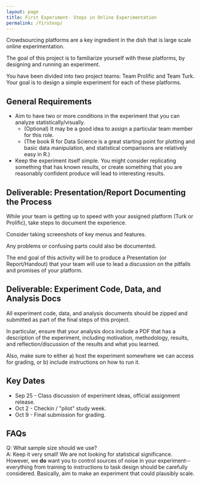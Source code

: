 ```yaml
---
layout: page
title: First Experiment- Steps in Online Experimentation
permalink: /firstexp/
---
```


Crowdsourcing platforms are a key ingredient in the dish that is large scale online experimentation.

The goal of this project is to familiarize yourself with these platforms, by designing and running an experiment.

You have been divided into two project teams: Team Prolific and Team Turk.
Your goal is to design a simple experiment for each of these platforms.

## General Requirements

- Aim to have two or more conditions in the experiment that you can analyze statistically/visually.
    - (Optional) It may be a good idea to assign a particular team member for this role.
    - (The book R for Data Science is a great starting point for plotting and basic data manipulation, and statistical comparisons are relatively easy in R.)
- Keep the experiment itself simple. You might consider replicating something that has known results, or create something that you are reasonably confident produce will lead to interesting results.

## Deliverable: Presentation/Report Documenting the Process

While your team is getting up to speed with your assigned platform (Turk or Prolific), take steps to document the experience.

Consider taking screenshots of key menus and features.

Any problems or confusing parts could also be documented.

The end goal of this activity will be to produce a Presentation (or Report/Handout) that your team will use to lead a discussion on the pitfalls and promises of your platform.

## Deliverable: Experiment Code, Data, and Analysis Docs

All experiment code, data, and analysis documents should be zipped and submitted as part of the final steps of this project.

In particular, ensure that your analysis docs include a PDF that has a description of the experiment, including motivation, methodology, results, and reflection/discussion of the results and what you learned.

Also, make sure to either a) host the experiment somewhere we can access for grading, or b) include instructions on how to run it.

## Key Dates
- Sep 25 - Class discussion of experiment ideas, official assignment release.
- Oct 2 - Checkin / "pilot" study week.
- Oct 9 - Final submission for grading.

## FAQs

Q: What sample size should we use?  
A: Keep it very small! We are not looking for statistical significance. However, we **do** want you to control sources of noise in your experiment-- everything from training to instructions to task design should be carefully considered. Basically, aim to make an experiment that could plausibly scale.


